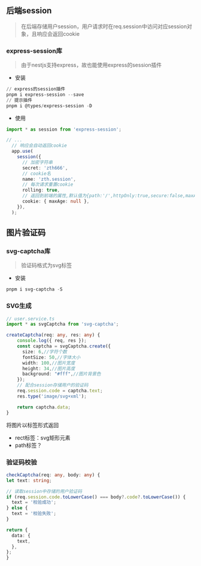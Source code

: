 ## 后端session

> 在后端存储用户session，用户请求时在req.session中访问对应session对象，且响应会返回cookie



### express-session库

> 由于nestjs支持express，故也能使用express的session插件

- 安装

```powershell
// express的session插件
pnpm i express-session --save
// 提示插件
pnpm i @types/express-session -D
```



- 使用

```ts
import * as session from 'express-session';

// ...
  // 响应会自动返回cookie
  app.use(
    session({
      // 加密字符串
      secret: 'zth666',
      // cookie名
      name: 'zth.session',
      // 每次请求重置cookie
      rolling: true,
      // 返回到前端的属性,默认值为{path:'/',httpOnly:true,secure:false,maxAge:null}
      cookie: { maxAge: null },
    }),
  );
```



## 图片验证码

### svg-captcha库

> 验证码格式为svg标签

- 安装

```powershell
pnpm i svg-captcha -S
```



### SVG生成

```typescript
// user.service.ts
import * as svgCaptcha from 'svg-captcha';

createCaptcha(req: any, res: any) {
    console.log({ req, res });
    const captcha = svgCaptcha.create({
      size: 6,//字符个数
      fontSize: 50,//字体大小
      width: 100,//图片宽度
      height: 34,//图片高度
      background: "#fff",//图片背景色
    });
    // 配合session存储用户的验证码
    req.session.code = captcha.text;
    res.type('image/svg+xml');

    return captcha.data;
}
```

将图片以标签形式返回

- rect标签：svg矩形元素
- path标签？



### 验证码校验

```ts
checkCaptcha(req: any, body: any) {
let text: string;

// 读取session中存储的用户验证码
if (req.session.code.toLowerCase() === body?.code?.toLowerCase()) {
  text = '校验成功';
} else {
  text = '校验失败';
}

return {
  data: {
    text,
  },
};
}
```

